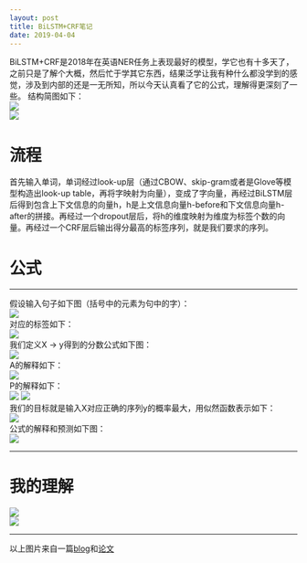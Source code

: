 ```yaml
---
layout: post
title: BiLSTM+CRF笔记
date: 2019-04-04
--- 
```

BiLSTM+CRF是2018年在英语NER任务上表现最好的模型，学它也有十多天了，之前只是了解个大概，然后忙于学其它东西，结果泛学让我有种什么都没学到的感觉，涉及到内部的还是一无所知，所以今天认真看了它的公式，理解得更深刻了一些。 结构简图如下：  
![](/assets/images/1.png)   
![](/assets/images/2.png)  
# 流程
首先输入单词，单词经过look-up层（通过CBOW、skip-gram或者是Glove等模型构造出look-up table，再将字映射为向量），变成了字向量，再经过BiLSTM层后得到包含上下文信息的向量h，h是上文信息向量h-before和下文信息向量h-after的拼接。再经过一个dropout层后，将h的维度映射为维度为标签个数的向量。再经过一个CRF层后输出得分最高的标签序列，就是我们要求的序列。 
# 公式 
***
假设输入句子如下图（括号中的元素为句中的字）：  
![](/assets/images/3.png)   
对应的标签如下：  
![](/assets/images/4.png)  
我们定义X -> y得到的分数公式如下图：  
![](/assets/images/5.png)   
A的解释如下：  
![](/assets/images/6.png)  
P的解释如下：  
![](/assets/images/10.png) 
![](/assets/images/7.png)  
我们的目标就是输入X对应正确的序列y的概率最大，用似然函数表示如下：  
![](/assets/images/8.png)  
公式的解释和预测如下图：  
![](/assets/images/9.png) 
***  
# 我的理解  
![](/assets/images/11.JPG)  
![](/assets/images/12.JPG)   

***  
以上图片来自一篇[blog](https://createmomo.github.io/2017/09/12/CRF_Layer_on_the_Top_of_BiLSTM_1/)和[论文](https://arxiv.org/abs/1603.01360)
